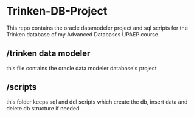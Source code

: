 # Trinken-DB-Project
This repo contains the oracle datamodeler project and sql scripts for the Trinken database of my Advanced Databases UPAEP course.

## /trinken data modeler
this file contains the oracle data modeler database's project

## /scripts
this folder keeps sql and ddl scripts which create the db, insert data and delete db structure if needed.
